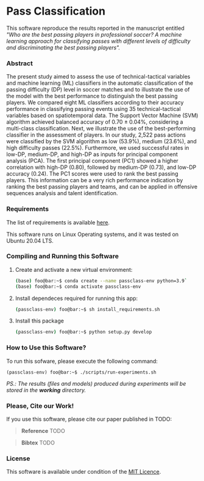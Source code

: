 # Pass Classification

This software reproduce the results reported in the manuscript entitled _"Who are the best passing players in professional soccer? A machine learning approach for classifying passes with different levels of difficulty and discriminating the best passing players"._

### Abstract

The present study aimed to assess the use of technical-tactical variables and machine learning (ML) classifiers in the automatic classification of the passing difficulty (DP) level in soccer matches and to illustrate the use of the model with the best performance to distinguish the best passing players. We compared eight ML classifiers according to their accuracy performance in classifying passing events using 35 technical-tactical variables based on spatiotemporal data. The Support Vector Machine (SVM) algorithm achieved balanced accuracy of 0.70 ± 0.04%, considering a multi-class classification. Next, we illustrate the use of the best-performing classifier in the assessment of players. In our study, 2,522 pass actions were classified by the SVM algorithm as low (53.9%), medium (23.6%), and high difficulty passes (22.5%). Furthermore, we used successful rates in low-DP, medium-DP, and high-DP as inputs for principal component analysis (PCA). The first principal component (PC1) showed a higher correlation with high-DP (0.80), followed by medium-DP (0.73), and low-DP accuracy (0.24). The PC1 scores were used to rank the best passing players. This information can be a very rich performance indication by ranking the best passing players and teams, and can be applied in offensive sequences analysis and talent identification.

### Requirements

The list of requirements is available [here](https://github.com/allansp84/pass-classification/blob/master/requirements.txt).

This software runs on Linux Operating systems, and it was tested on Ubuntu 20.04 LTS.


### Compiling and Running this Software

1. Create and activate a new virtual environment:

    ```bash
    (base) foo@bar:~$ conda create --name passclass-env python=3.9`
    (base) foo@bar:~$ conda activate passclass-env
    ```

2. Install dependeces required for running this app:

    ```bash
    (passclass-env) foo@bar:~$ sh install_requirements.sh
    ```

3. Install this package

    ```bash
    (passclass-env) foo@bar:~$ python setup.py develop
    ```


### How to Use this Software?

To run this sofware, please execute the following command:

    (passclass-env) foo@bar:~$ ./scripts/run-experiments.sh


*PS.: The results (files and models) produced during experiments will be stored in the **working** directory.*


### Please, Cite our Work!

If you use this software, please cite our paper published in TODO:

> **Reference**
>     TODO


> **Bibtex**
>     TODO

### License

This software is available under condition of the [MIT Licence](https://github.com/allansp84/pass-classification/blob/master/LICENSE).
